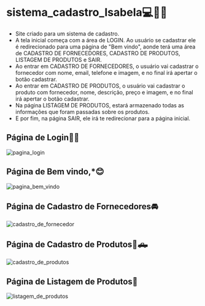 # sistema_cadastro_Isabela💻🔗🚗
* Site criado para um sistema de cadastro. 
* A tela inicial começa com a área de LOGIN. Ao usuário se cadastrar ele é redirecionado para uma página de "Bem vindo", aonde terá uma área de CADASTRO DE FORNECEDORES, CADASTRO DE PRODUTOS, LISTAGEM DE PRODUTOS e SAIR.
* Ao entrar em CADASTRO DE FORNECEDORES, o usuário vai cadastrar o fornecedor com nome, email, telefone e imagem, e no final irá apertar o botão cadastrar.
* Ao entrar em CADASTRO DE PRODUTOS, o usuário vai cadastrar o produto com fornecedor, nome, descrição, preço e imagem, e no final irá apertar o botão cadastrar.
* Na página LISTAGEM DE PRODUTOS, estará armazenado todas as informações que foram passadas sobre os produtos.
* E por fim, na página SAIR, ele irá te redirecionar para a página inicial.

## Página de Login👩👨
![pagina_login](https://github.com/user-attachments/assets/661aa1a3-89b9-4853-8582-ff9d9e8700fa)



## Página de Bem vindo,*😊
![pagina_bem_vindo](https://github.com/user-attachments/assets/969cf570-19c6-498d-b000-785dff667317)



## Página de Cadastro de Fornecedores🚘
![cadastro_de_fornecedor](https://github.com/user-attachments/assets/38253cc3-6e3f-4dc9-b77d-e00a163e2b8d)



## Página de Cadastro de Produtos🚗🛻
![cadastro_de_produtos](https://github.com/user-attachments/assets/6795686b-e75d-42e7-9b26-7b6047ca706e)



## Página de Listagem de Produtos🚙
 ![listagem_de_produtos](https://github.com/user-attachments/assets/c6dd0c21-e51c-429b-aeec-db85869b24c9)

